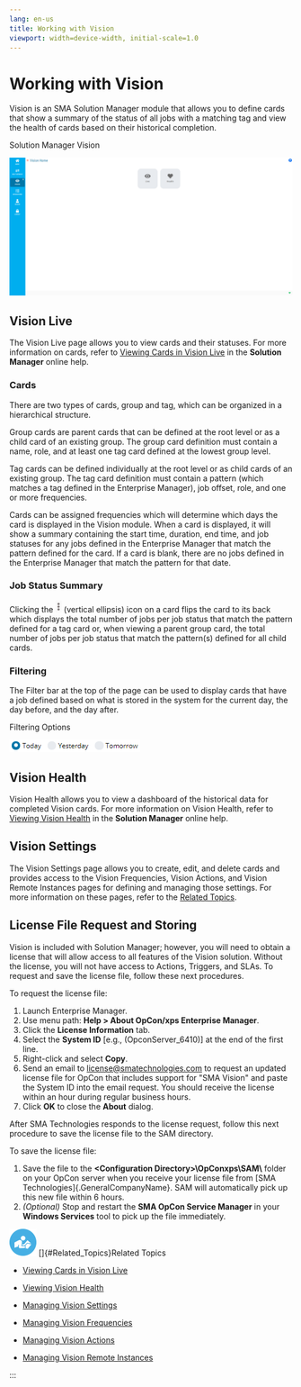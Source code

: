 ```yaml
---
lang: en-us
title: Working with Vision
viewport: width=device-width, initial-scale=1.0
---
```


# Working with Vision

Vision is an SMA Solution Manager module that allows you to define cards
that show a summary of the status of all jobs with a matching tag and
view the health of cards based on their historical completion.

Solution Manager Vision

![Solution Manager Vision Home Page](../../../Resources/Images/SM/Vision-Home-Page.png "Solution Manager Vision Home Page")

## Vision Live

The Vision Live page allows you to view cards and their statuses. For
more information on cards, refer to [Viewing Cards in Vision Live](Viewing-Cards-in-Vision-Live.md) in the
**Solution Manager** online help.

### Cards

There are two types of cards, group and tag, which can be organized in a
hierarchical structure.

Group cards are parent cards that can be defined at the root level or as
a child card of an existing group. The group card definition must
contain a name, role, and at least one tag card defined at the lowest
group level.

Tag cards can be defined individually at the root level or as child
cards of an existing group. The tag card definition must contain a
pattern (which matches a tag defined in the Enterprise Manager), job
offset, role, and one or more frequencies.

Cards can be assigned frequencies which will determine which days the
card is displayed in the Vision module. When a card is displayed, it
will show a summary containing the start time, duration, end time, and
job statuses for any jobs defined in the Enterprise Manager that match
the pattern defined for the card. If a card is blank, there are no jobs
defined in the Enterprise Manager that match the pattern for that date.

### Job Status Summary

Clicking the ![Vision Vertical Ellipsis Icon](../../../Resources/Images/SM/Vision-Vertical-Ellipsis.png "Vision Vertical Ellipsis Icon")
(vertical ellipsis) icon on a card flips the card to its back which
displays the total number of jobs per job status that match the pattern
defined for a tag card or, when viewing a parent group card, the total
number of jobs per job status that match the pattern(s) defined for all
child cards.

### Filtering

The Filter bar at the top of the page can be used to display cards that
have a job defined based on what is stored in the system for the current
day, the day before, and the day after.

Filtering Options

![Vision Filtering Options](../../../Resources/Images/SM/Vision-Filtering-Options.png "Vision Filtering Options")

## Vision Health

Vision Health allows you to view a dashboard of the historical data for
completed Vision cards. For more information on Vision Health, refer to
[Viewing Vision Health](Viewing-Vision-Health.md) in
the **Solution Manager** online help.

## Vision Settings

The Vision Settings page allows you to create, edit, and delete cards
and provides access to the Vision Frequencies, Vision Actions, and
Vision Remote Instances pages for defining and managing those settings.
For more information on these pages, refer to the [Related Topics](#Related_Topics).

## License File Request and Storing

Vision is included with Solution Manager; however, you will need to
obtain a license that will allow access to all features of the Vision
solution. Without the license, you will not have access to Actions,
Triggers, and SLAs. To request and save the license file, follow these
next procedures.

To request the license file:

1. Launch Enterprise Manager.
2. Use menu path: **Help \> About OpCon/xps Enterprise Manager**.
3. Click the **License Information** tab.
4. Select the **System ID** \[e.g., (OpconServer_6410)\] at the end of     the first line.
5. Right-click and select **Copy**.
6. Send an email to <license@smatechnologies.com> to request an updated
    license file for OpCon that includes support for "SMA Vision" and
    paste the System ID into the email request. You should receive the
    license within an hour during regular business hours.
7. Click **OK** to close the **About** dialog.

After SMA Technologies responds to the license request, follow this next procedure to save the license file to the SAM
directory.

To save the license file:

1. Save the file to the **\<Configuration
    Directory\>\\OpConxps\\SAM\\** folder on your OpCon server when you
    receive your license file from [SMA     Technologies]{.GeneralCompanyName}. SAM will automatically pick up
    this new file within 6 hours.
2. *(Optional)* Stop and restart the **SMA OpCon
    Service Manager** in your **Windows Services** tool to pick up the
    file immediately.

![White "person reading" icon on blue circular background](../../../Resources/Images/moreinfo-icon(48x48).png "More Info icon")
[]{#Related_Topics}Related Topics

- [Viewing Cards in Vision     Live](Viewing-Cards-in-Vision-Live.md)
- [Viewing Vision Health](Viewing-Vision-Health.md)

- [Managing Vision Settings](Managing-Vision-Settings.md)

- [Managing Vision     Frequencies](Managing-Vision-Frequencies.md)
- [Managing Vision Actions](Managing-Vision-Actions.md)

- [Managing Vision Remote     Instances](Managing-Vision-Remote-Instances.md)

:::
